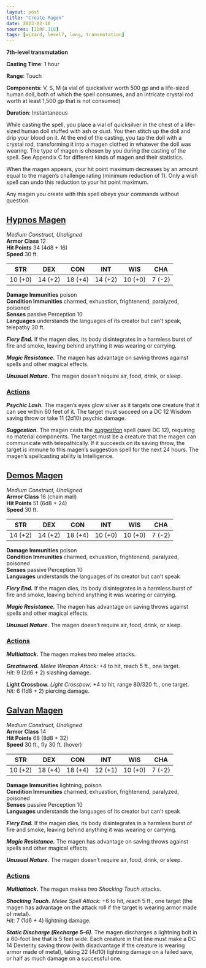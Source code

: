 ```yaml
---
layout: post
title: "Create Magen"
date: 2023-02-10
sources: [IDRF.318]
tags: [wizard, level7, long, transmutation]
---
```


**7th-level transmutation**

**Casting Time**: 1 hour

**Range**: Touch

**Components**: V, S, M (a vial of quicksilver worth 500 gp and a life-sized human doll, both of which the spell consumes, and an intricate crystal rod worth at least 1,500 gp that is not consumed)

**Duration**: Instantaneous

While casting the spell, you place a vial of quicksilver in the chest of a life-sized human doll stuffed with ash or dust. You then stitch up the doll and drip your blood on it. At the end of the casting, you tap the doll with a crystal rod, transforming it into a magen clothed in whatever the doll was wearing. The type of magen is chosen by you during the casting of the spell. See Appendix C for different kinds of magen and their statistics.

When the magen appears, your hit point maximum decreases by an amount equal to the magen’s challenge rating (minimum reduction of 1). Only a wish spell can undo this reduction to your hit point maximum.

Any magen you create with this spell obeys your commands without question.

## <u>Hypnos Magen</u>

*Medium Construct, Unaligned*  
**Armor Class** 12  
**Hit Points** 34 (4d8 + 16)  
**Speed** 30 ft.

| STR   | DEX   | CON   | INT   | WIS   | CHA   |
|:-----:|:-----:|:-----:|:-----:|:-----:|:-----:|
|10 (+0)|14 (+2)|18 (+4)|14 (+2)|10 (+0)|7  (-2)|

**Damage Immunities** poison  
**Condition Immunities** charmed, exhuastion, frightenend, paralyzed, poisoned  
**Senses** passive Perception 10  
**Languages** understands the languages of its creator but can’t speak, telepathy 30 ft.

***Fiery End.*** If the magen dies, its body disintegrates in a harmless burst of fire and smoke, leaving behind anything it was wearing or carrying.

***Magic Resistance.*** The magen has advantage on saving throws against spells and other magical effects.

***Unusual Nature.*** The magen doesn’t require air, food, drink, or sleep.

### <u>Actions</u>

***Psychic Lash.*** The magen’s eyes glow silver as it targets one creature that it can see within 60 feet of it. The target must succeed on a DC 12 Wisdom saving throw or take 11 (2d10) psychic damage.

***Suggestion.*** The magen casts the *[suggestion](suggestion)* spell (save DC 12), requiring no material components. The target must be a creature that the magen can communicate with telepathically. If it succeeds on its saving throw, the target is immune to this magen’s suggestion spell for the next 24 hours. The magen’s spellcasting ability is Intelligence.

## <u>Demos Magen</u>

*Medium Construct, Unaligned*  
**Armor Class** 16 (chain mail)  
**Hit Points** 51 (6d8 + 24)  
**Speed** 30 ft.

| STR   | DEX   | CON   | INT   | WIS   | CHA   |
|:-----:|:-----:|:-----:|:-----:|:-----:|:-----:|
|14 (+2)|14 (+2)|18 (+4)|10 (+0)|10 (+0)|7  (-2)|

**Damage Immunities** poison  
**Condition Immunities** charmed, exhuastion, frightenend, paralyzed, poisoned  
**Senses** passive Perception 10  
**Languages** understands the languages of its creator but can’t speak

***Fiery End.*** If the magen dies, its body disintegrates in a harmless burst of fire and smoke, leaving behind anything it was wearing or carrying.

***Magic Resistance.*** The magen has advantage on saving throws against spells and other magical effects.

***Unusual Nature.*** The magen doesn’t require air, food, drink, or sleep.

### <u>Actions</u>

***Multiattack.*** The magen makes two melee attacks.

***Greatsword.*** *Melee Weapon Attack:* +4 to hit, reach 5 ft., one target.  
*Hit:* 9 (2d6 + 2) slashing damage.

**Light Crossbow.** *Light Crossbow:* +4 to hit, range 80/320 ft., one target.  
*Hit:* 6 (1d8 + 2) piercing damage.

## <u>Galvan Magen</u>

*Medium Construct, Unaligned*  
**Armor Class** 14  
**Hit Points** 68 (8d8 + 32)  
**Speed** 30 ft., fly 30 ft. (hover)

| STR   | DEX   | CON   | INT   | WIS   | CHA   |
|:-----:|:-----:|:-----:|:-----:|:-----:|:-----:|
|10 (+2)|18 (+4)|18 (+4)|12 (+1)|10 (+0)|7  (-2)|

**Damage Immunities** lightning, poison  
**Condition Immunities** charmed, exhuastion, frightenend, paralyzed, poisoned  
**Senses** passive Perception 10  
**Languages** understands the languages of its creator but can’t speak

***Fiery End.*** If the magen dies, its body disintegrates in a harmless burst of fire and smoke, leaving behind anything it was wearing or carrying.

***Magic Resistance.*** The magen has advantage on saving throws against spells and other magical effects.

***Unusual Nature.*** The magen doesn’t require air, food, drink, or sleep.

### <u>Actions</u>

***Multiattack.*** The magen makes two *Shocking Touch* attacks.

***Shocking Touch.*** *Melee Spell Attack:* +6 to hit, reach 5 ft., one target (the magen has advantage on the attack roll if the target is wearing armor made of metal).  
*Hit:* 7 (1d6 + 4) lightning damage.

***Static Discharge (Recharge 5–6).*** The magen discharges a lightning bolt in a 60-foot line that is 5 feet wide. Each creature in that line must make a DC 14 Dexterity saving throw (with disadvantage if the creature is wearing armor made of metal), taking 22 (4d10) lightning damage on a failed save, or half as much damage on a successful one.
